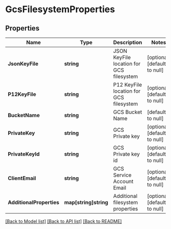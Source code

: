 # GcsFilesystemProperties

## Properties
Name | Type | Description | Notes
------------ | ------------- | ------------- | -------------
**JsonKeyFile** | **string** | JSON KeyFile location for GCS filesystem | [optional] [default to null]
**P12KeyFile** | **string** | P12 KeyFile location for GCS filesystem | [optional] [default to null]
**BucketName** | **string** | GCS Bucket Name | [default to null]
**PrivateKey** | **string** | GCS Private key | [optional] [default to null]
**PrivateKeyId** | **string** | GCS Private key id | [optional] [default to null]
**ClientEmail** | **string** | GCS Service Account Email | [optional] [default to null]
**AdditionalProperties** | **map[string]string** | Additional filesystem properties | [optional] [default to null]

[[Back to Model list]](../README.md#documentation-for-models) [[Back to API list]](../README.md#documentation-for-api-endpoints) [[Back to README]](../README.md)


